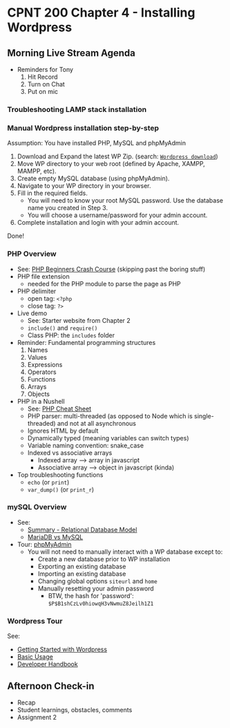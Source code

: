 # CPNT 200 Chapter 4 - Installing Wordpress
## Morning Live Stream Agenda
- Reminders for Tony
    1. Hit Record
    2. Turn on Chat
    3. Put on mic

### Troubleshooting LAMP stack installation


### Manual Wordpress installation step-by-step
Assumption: You have installed PHP, MySQL and phpMyAdmin
1. Download and Expand the latest WP Zip. (search: [`Wordpress download`](https://www.google.com/search?q=wordpress+download))
2. Move WP directory to your web root (defined by Apache, XAMPP, MAMPP, etc).
3. Create empty MySQL database (using phpMyAdmin).
4. Navigate to your WP directory in your browser.
5. Fill in the required fields. 
    - You will need to know your root MySQL password. Use the database name you created in Step 3. 
    - You will choose a username/password for your admin account.
6. Complete installation and login with your admin account.

Done!

### PHP Overview
- See: [PHP Beginners Crash Course](https://youtu.be/LEffbgKrhHU?t=1402) (skipping past the boring stuff)
- PHP file extension
  - needed for the PHP module to parse the page as PHP
- PHP delimiter
  - open tag: `<?php`
  - close tag: `?>`
- Live demo
  - See: Starter website from Chapter 2
  - `include()` and `require()`
  - Class PHP: the `includes` folder
- Reminder: Fundamental programming structures
    1. Names
    2. Values
    3. Expressions
    4. Operators
    5. Functions
    6. Arrays
    7. Objects
- PHP in a Nushell
  - See: [PHP Cheat Sheet](https://websitesetup.org/php-cheat-sheet/)
  - PHP parser: multi-threaded (as opposed to Node which is single-threaded) and not at all asynchronous
  - Ignores HTML by default
  - Dynamically typed (meaning variables can switch types)
  - Variable naming convention: snake_case
  - Indexed vs associative arrays
    - Indexed array --> array in javascript
    - Associative array --> object in javascript (kinda)
- Top troubleshooting functions
    - `echo` (or `print`)
    - `var_dump()` (or `print_r`)

### mySQL Overview
- See:
  - [Summary - Relational Database Model](https://dev.to/lmolivera/everything-you-need-to-know-about-relational-databases-3ejl)
  - [MariaDB vs MySQL](https://www.guru99.com/mariadb-vs-mysql.html)
- Tour: [phpMyAdmin](https://www.phpmyadmin.net/docs/)
  - You will not need to manually interact with a WP database except to:
    - Create a new database prior to WP installation
    - Exporting an existing database
    - Importing an existing database
    - Changing global options `siteurl` and `home`
    - Manually resetting your admin password
      - BTW, the hash for 'password': `$P$B1shCzLv0hiowqH3vNwmuZ8Jeilh1Z1`

### Wordpress Tour
See:
  - [Getting Started with Wordpress](https://codex.wordpress.org/Getting_Started_with_WordPress)
  - [Basic Usage](https://wordpress.org/support/category/basic-usage/)
  - [Developer Handbook](https://developer.wordpress.org/)

## Afternoon Check-in
- Recap
- Student learnings, obstacles, comments
- Assignment 2